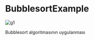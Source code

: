 # BubblesortExample

![g1](https://user-images.githubusercontent.com/49997690/145322331-e9aa607a-c7b3-4ac2-89ab-6269b8ed3079.PNG)

Bubblesort algoritmasının uygulanması
